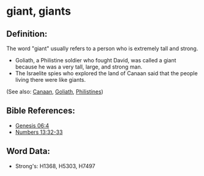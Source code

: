 # giant, giants #

## Definition: ##

The word "giant" usually refers to a person who is extremely tall and strong.

* Goliath, a Philistine soldier who fought David, was called a giant because he was a very tall, large, and strong man.
* The Israelite spies who explored the land of Canaan said that the people living there were like giants.

(See also: [Canaan](../names/canaan.md), [Goliath](../names/goliath.md), [Philistines](../names/philistines.md))

## Bible References: ##

* [Genesis 06:4](rc://en/tn/help/gen/06/04)
* [Numbers 13:32-33](rc://en/tn/help/num/13/32)

## Word Data: ##

* Strong's: H1368, H5303, H7497
